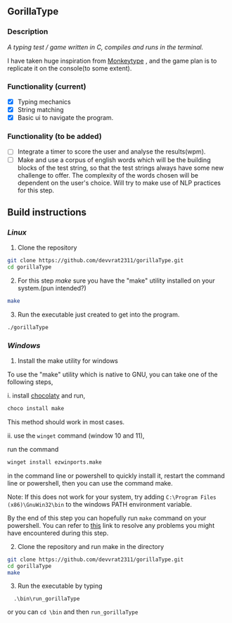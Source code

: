 ## **GorillaType**

### Description

*A typing test / game written in C, compiles and runs in the terminal.*

I have taken huge inspiration from [Monkeytype](https://www.monkeytype.com) , and the game plan is to replicate it on the console(to some extent).

### Functionality (current)

* [X] Typing mechanics
* [X] String matching
* [X] Basic ui to navigate the program.

### Functionality (to be added)

* [ ] Integrate a timer to score the user and analyse the results(wpm).
* [ ] Make and use a corpus of english words which will be the building blocks of the test string, so that the test strings always have some new challenge to offer. The complexity of the words chosen will be dependent on the user's choice. Will try to make use of NLP practices for this step.

## Build instructions

### ***Linux***

1. Clone the repository

```bash
git clone https://github.com/devvrat2311/gorillaType.git
cd gorillaType
```

2. For this step *make* sure you have the "make" utility installed on your system.(pun intended?)

```bash
make
```

3. Run the executable just created to get into the program.

```bash
./gorillaType
```

### ***Windows***

1. Install the make utility for windows

To use the "make" utility which is native to GNU, you can take one of the following steps,

i. install [chocolaty](https://chocolatey.org/install) and run, 
```bash
choco install make
```
This method should work in most cases.

ii. use the ```winget``` command (window 10 and 11),

run the command 
```bash
winget install ezwinports.make
```
in the command line or powershell to quickly install it,
restart the command line or powershell, then you can use the command make.

Note: If this does not work for your system, try adding ```C:\Program Files (x86)\GnuWin32\bin``` to the windows PATH environment variable.

By the end of this step you can hopefully run ```make``` command on your powershell. You can refer to [this](https://stackoverflow.com/questions/32127524/how-to-install-and-use-make-in-windows) link to resolve any problems you might have encountered during this step.

2. Clone the repository and run make in the directory

```bash
git clone https://github.com/devvrat2311/gorillaType.git
cd gorillaType
make
```

3. Run the executable by typing 
```
  .\bin\run_gorillaType
```
  or you can ```cd \bin``` and then ```run_gorillaType```